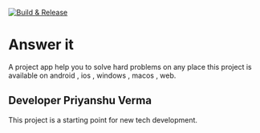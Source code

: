 [![Build & Release](https://github.com/priyanshu-creator/answer-it/actions/workflows/main.yml/badge.svg)](https://github.com/priyanshu-creator/answer-it/actions/workflows/main.yml)


# Answer it

A project app help you to solve hard problems on any place this project is available on android , ios , windows , macos , web.

## Developer Priyanshu Verma

This project is a starting point for new tech development.


